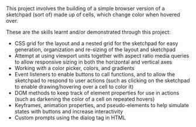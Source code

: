 This project involves the building of a simple browser version of a sketchpad (sort of) made up of cells, which change color when hovered over. 

These are the skills learnt and/or demonstrated through this project:
- CSS grid for the layout and a nested grid for the sketchpad for easy generation, organization and re-sizing of the layout and sketchpad
- Attempt at using viewport units together with aspect ratio media queries to allow responsive sizing in both the horizontal and vertical axes
- Working with a color picker, colors, and gradients
- Event listeners to enable buttons to call functions, and to allow the sketchpad to respond to user actions (such as clicking on the sketchpad to enable drawing/hovering over a cell to color it)
- DOM methods to keep track of element properties for use in actions (such as darkening the color of a cell on repeated hovers)
- Keyframes, animation properties, and pseudo-elements to help simulate states with buttons and increase interactivity
- Custom prompts using the dialog tag in HTML